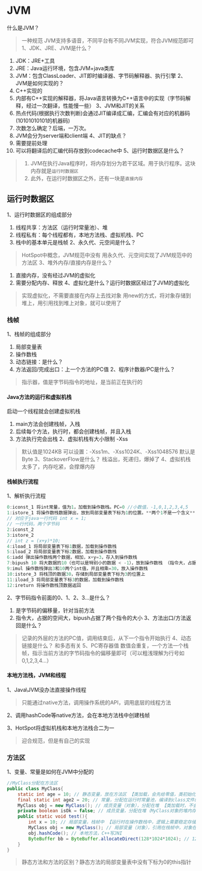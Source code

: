 # JVM
什么是JVM？
> 一种规范
> JVM支持多语音，不同平台有不同JVM实现，符合JVM规范即可
1、JDK、JRE、JVM是什么？
1. JDK：JRE+工具
2. JRE：Java运行环境，包含JVM+java类库
3. JVM：包含ClassLoader、JIT即时编译器、字节码解释器、执行引擎
2、JVM是如何实现的？
1. C++实现的
2. 内部有C++实现的解释器，将Java语言转换为C++语言中的实现（字节码解释，经过一次翻译，性能慢一些）
3、JVM和JIT的关系
1. 热点代码(根据执行次数判断)会通过JIT编译成汇编，汇编会有对应的机器码(10101010101的机器码)
2. 次数怎么确定？后端，一万次。
3. JVM会分为server端和client端
4、JIT的缺点？
1. 需要提前处理
2. 可以将翻译后的汇编代码存放到codecache中
5、运行时数据区是什么？
> 1. JVM在执行Java程序时，将内存划分为若干区域。用于执行程序。这块内存就是`运行时数据区`
> 2. 此外，在运行时数据区之外，还有一块是`直接内存`

## 运行时数据区
1、运行时数据区的组成部分
1. 线程共享：方法区（运行时常量池）、堆
2. 线程私有：每个线程都有，本地方法栈、虚拟机栈、PC
3. 栈中的基本单元是栈帧
2、永久代、元空间是什么？
> HotSpot中概念，JVM规范中没有
> 用永久代、元空间实现了JVM规范中的方法区
3、堆外内存/直接内存是什么？
1. 直接内存，没有经过JVM的虚拟化
2. 需要分配内存、释放
4、虚拟化是什么？运行时数据区经过了JVM的虚拟化
> 实现虚拟化，不需要直接在内存上去找对象
> 用new的方式，将对象存储到堆上，用引用找到堆上对象，就可以使用了

### 栈帧
1、栈帧的组成部分
1. 局部变量表
2. 操作数栈
3. 动态链接：是什么？
4. 方法返回/完成出口：上一个方法的PC值
2、程序计数器/PC是什么？
> 指示器，值是字节码指令的地址，是当前正在执行的
#### Java方法的运行和虚拟机栈
启动一个线程就会创建虚拟机栈
1. main方法会创建栈帧，入栈
2. 后续每个方法，执行时，都会创建栈帧，并且入栈
3. 方法执行完会出栈
2、虚拟机栈有大小限制 -Xss
> 默认值是1024KB
> 可以设置：-Xss1m、-Xss1024K、-Xss1048576 默认是Byte
3、StackoverFlow是什么？
> 栈溢出，死递归，爆掉了
4、虚拟机栈太多了，内存吃紧，会撑爆内存

#### 栈帧执行流程
1、解析执行流程
```c
0:iconst_1 将int常量，值为1，加载到操作数栈。PC=0 //小数值，-1,0,1,2,3,4,5
1:istore_1 将操作数栈数据弹出，放到局部变量表下标为1的位置。**两个1不是一个含义**
// 对应于java一行代码 int x = 1;
// 一行代码，两个字节码
2:iconst_2
3:istore_2
// int z = (x+y)*10;
4:iload_1 将局部变量表下标1数据，加载到操作数栈
5:iload_2 将局部变量表下标2数据，加载到操作数栈
6:iadd 弹出操作数栈两个数据，相加，x+y=3，存入到操作数栈
7:bipush 10 将大数据的10（也可以是特别小的数据 < -1），放到操作数栈 （指令大，占据了两行）因此占据了7和8两个指令
9:imul 操作数栈弹出3和10两个int值，并且相乘=30，放入操作数栈
10:istore_3 将栈顶的数据30，存储到局部变量表下标为3的位置上
11:iload_3 将局部变量表下标3的数据，加载到操作数栈
12:ireturn 将操作数栈顶数据返回
``` 
2、字节码指令前面的0、1、2、3...是什么？
1. 是字节码的偏移量，针对当前方法
2. 指令大，占据的空间大，bipush占据了两个指令的大小
3、方法出口/方法返回是什么？
> 记录的外层的方法的PC值，调用结束后，从下一个指令开始执行
4、动态链接是什么？
> 和多态有关
5、PC寄存器值
> 数值会重复，一个方法一个栈帧，指示当前方法的字节码指令的偏移量即可（可以粗浅理解为行号如0,1,2,3,4...）


#### 本地方法栈，JVM和线程

1、Java\JVM没办法直接操作线程
> 只能通过native方法，调用操作系统的API，调用底层的线程方法

2、调用hashCode等native方法，会在本地方法栈中创建栈帧


3、HotSpot将虚拟机栈和本地方法栈合二为一
> 迎合规范，但是有自己的实现

### 方法区

1、变量、常量是如何在JVM中分配的
```java
//MyClass分配在方法区
public class MyClass{
    static int age = 10; // 静态变量，放在方法区 【类加载，会先给零值，类初始化时给数值10】
    final static int age2 = 20; // 常量，分配在运行时常量池，编译到class文件的常量池中 【类加载，const字段】
    MyClass obj = new MyClass(); // 成员变量（对象），分配在堆 【类加载时，不会执行】
    private boolean isOk = false; // 成员变量，分配在堆（MyClass对象的堆内存中）【类加载时，不会执行】
    public static void test(){
        int x = 10; // 局部变量，栈帧中 【运行时在操作数栈中，逻辑上需要稳定存储时在局部变量表】
        MyClass obj = new MyClass(); // 局部变量（对象），引用在栈帧中，对象在堆中【运行时在操作数栈中，逻辑上需要稳定存储时在局部变量表】
        obj.hashCode(); // 本地方法，C++写JNI
        ByteBuffer bb = ByteBuffer.allocateDirect(128*1024*1024); // 128MB分配在直接内存中，运行时数据区外内存。
    }
}

```
> 静态方法和方法的区别？静态方法的局部变量表中没有下标为0的this指针


